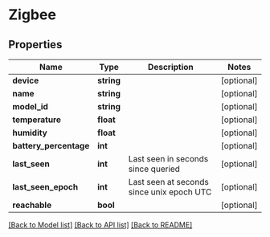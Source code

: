 # Zigbee

## Properties
Name | Type | Description | Notes
------------ | ------------- | ------------- | -------------
**device** | **string** |  | [optional] 
**name** | **string** |  | [optional] 
**model_id** | **string** |  | [optional] 
**temperature** | **float** |  | [optional] 
**humidity** | **float** |  | [optional] 
**battery_percentage** | **int** |  | [optional] 
**last_seen** | **int** | Last seen in seconds since queried | [optional] 
**last_seen_epoch** | **int** | Last seen at seconds since unix epoch UTC | [optional] 
**reachable** | **bool** |  | [optional] 

[[Back to Model list]](../../README.md#documentation-for-models) [[Back to API list]](../../README.md#documentation-for-api-endpoints) [[Back to README]](../../README.md)

